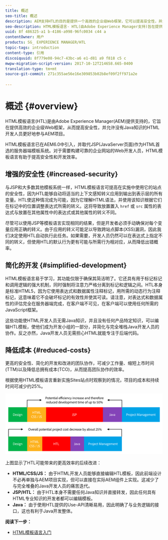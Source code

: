 ```yaml
---
title: 概述
seo-title: 概述
description: AEM支持HTL的目的是提供一个高效的企业级Web框架，它可以提高安全性，并允许不带Java知识的HTML开发人员更好地参加AEM项目。
seo-description: HTML模板语言- HTL(由Adobe Experience Manager支持)旨在提供高效的企业级Web框架，它可以提高安全性，并允许不带Java知识的HTML开发人员更好地参加AEM项目。
uuid: 8f 486325-a1 b-4186-a998-96fc0034 c44 a
contentOwner: 用户
products: SG_ EXPERIENCE MANAGER/HTL
topic-tags: introduction
content-type: 引用
discoiquuid: 8f779e08-94c7-43bc-a6 e1-d81 a9 f818 c5 c
mwpw-migration-script-version: 2017-10-12T214658.665-0400
translation-type: tm+mt
source-git-commit: 271c355ae56e16e309853b02b8ef09f2ff971a2e

---
```



# 概述 {#overview}

HTML模板语言(HTL)是由Adobe Experience Manager(AEM)提供支持的，它旨在提供高效的企业级Web框架，从而提高安全性，并允许没有Java知识的HTML开发人员更好地参与AEM项目。

HTML模板语言已在AEM6.0中引入，并取代JSP(JavaServer页面)作为HTML首选的服务器端模板系统。对于需要构建可靠的企业网站的Web开发人员，HTML模板语言有助于提高安全性和开发效率。

## 增强的安全性 {#increased-security}

与JSP和大多数其他模板系统一样，HTML模板语言可提高在实施中使用它的站点的安全性，因为HTL能够自动将适当的上下文感知转义应用到输出到表示层的所有变量。HTL使这种情况成为可能，因为它理解HTML语法，并使用该知识根据它们在标记中的位置调整表达式所需的转义。这将导致放置置入 `href` 或 `src` 属性的表达式与放置在其他属性中的表达式或其他属性的转义不同。

尽管可以使用JSP等模板语言实现相同的结果，但是开发者必须手动确保对每个变量应用正确的转义。由于应用的转义可能足以导致跨站点脚本(XSS)漏洞，因此我们决定使用HTL自动执行此任务。如果需要，开发人员仍然可以在表达式上指定不同的转义，但使用HTL的默认行为更有可能与所需行为相对应，从而降低出错概率。

## 简化的开发 {#simplified-development}

HTML模板语言易于学习，其功能仅限于确保其简洁明了。它还具有用于标记标记和调用逻辑的强大机制，同时强制将注意力严格分离到标记和逻辑之间。HTL本身是标准HTML5，因为它使用表达式和数据属性注释标记，用所需的动态行为注释标记，这意味着它不会破坏标记的有效性并使其可读。请注意，对表达式和数据属性的评估完全在服务器端完成，在客户端不可见，在客户端可以使用任何所需的JavaScript框架。

这些功能使HTML开发人员无需Java知识，并且没有任何产品特定知识，可以编辑HTL模板，使他们成为开发小组的一部分，并简化与完全堆栈Java开发人员的协作。反之亦然，Java开发人员无需担心HTML就能专注于后端代码。

## 降低成本 {#reduced-costs}

更高的安全性、简化的开发和改进的团队协作，可减少工作量、缩短上市时间(TTM)以及降低总拥有成本(TCO)，从而提高团队协作的效率。

根据使用HTML模板语言重新实施Sites站点时观察到的情况，项目的成本和持续时间可减少约25%。

![](assets/chlimage_1.png)

上图显示了HTL可能带来的更高效率的后续改进：

* **HTML/CSS/JS：** 由于HTML开发人员能够直接编辑HTL模板，因此前端设计不必再单独与AEM项目实现，但可以直接在实际AEM组件上实现。这减少了与完全堆叠的Java开发人员的痛苦迭代。
* **JSP/HTL：** 由于HTL本身不需要任何Java知识并直接转发，因此任何具有HTML专业知识的开发者都可以编辑模板。
* **Java：** 由于使用HTL提供的Use-API清晰易用，因此明确了与业务逻辑的接口，这也有利于Java开发整体。

**阅读下一步：**

* [HTML模板语言入门](getting-started.md)

